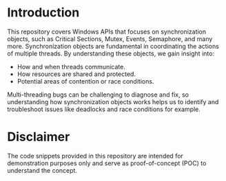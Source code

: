 # Introduction

This repository covers Windows APIs that focuses on synchronization objects, such as Critical Sections, Mutex, Events, Semaphore, and many more. Synchronization objects are fundamental in coordinating the actions of multiple threads. By understanding these objects, we gain insight into:

- How and when threads communicate.
- How resources are shared and protected.
- Potential areas of contention or race conditions.

Multi-threading bugs can be challenging to diagnose and fix, so understanding how synchronization objects works helps us to identify and troubleshoot issues like deadlocks and race conditions for example.

# Disclaimer

The code snippets provided in this repository are intended for demonstration purposes only and serve as proof-of-concept (POC) to understand the concept.

